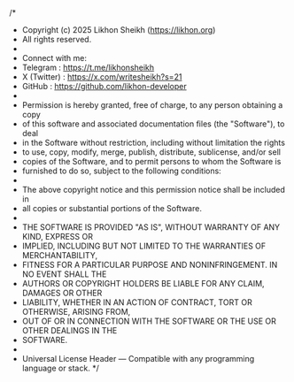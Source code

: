 /*
 * Copyright (c) 2025 Likhon Sheikh (https://likhon.org)
 * All rights reserved.
 *
 * Connect with me:
 * Telegram : https://t.me/likhonsheikh
 * X (Twitter) : https://x.com/writesheikh?s=21
 * GitHub : https://github.com/likhon-developer
 *
 * Permission is hereby granted, free of charge, to any person obtaining a copy
 * of this software and associated documentation files (the "Software"), to deal
 * in the Software without restriction, including without limitation the rights
 * to use, copy, modify, merge, publish, distribute, sublicense, and/or sell
 * copies of the Software, and to permit persons to whom the Software is
 * furnished to do so, subject to the following conditions:
 *
 * The above copyright notice and this permission notice shall be included in
 * all copies or substantial portions of the Software.
 *
 * THE SOFTWARE IS PROVIDED "AS IS", WITHOUT WARRANTY OF ANY KIND, EXPRESS OR 
 * IMPLIED, INCLUDING BUT NOT LIMITED TO THE WARRANTIES OF MERCHANTABILITY, 
 * FITNESS FOR A PARTICULAR PURPOSE AND NONINFRINGEMENT. IN NO EVENT SHALL THE 
 * AUTHORS OR COPYRIGHT HOLDERS BE LIABLE FOR ANY CLAIM, DAMAGES OR OTHER 
 * LIABILITY, WHETHER IN AN ACTION OF CONTRACT, TORT OR OTHERWISE, ARISING FROM, 
 * OUT OF OR IN CONNECTION WITH THE SOFTWARE OR THE USE OR OTHER DEALINGS IN THE 
 * SOFTWARE.
 *
 * Universal License Header — Compatible with any programming language or stack.
 */
